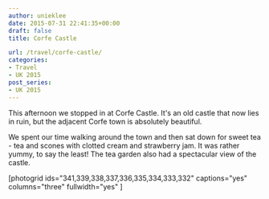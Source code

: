 ```yaml
---
author: unieklee
date: 2015-07-31 22:41:35+00:00
draft: false
title: Corfe Castle

url: /travel/corfe-castle/
categories:
- Travel
- UK 2015
post_series:
- UK 2015
---
```


This afternoon we stopped in at Corfe Castle. It's an old castle that now lies in ruin, but the adjacent Corfe town is absolutely beautiful.

We spent our time walking around the town and then sat down for sweet tea - tea and scones with clotted cream and strawberry jam. It was rather yummy, to say the least! The tea garden also had a spectacular view of the castle.

[photogrid ids="341,339,338,337,336,335,334,333,332" captions="yes" columns="three" fullwidth="yes" ]
